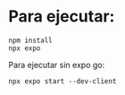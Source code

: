 # Para ejecutar:

```
npm install
npx expo
```
Para ejecutar sin expo go:
```
npx expo start --dev-client
```